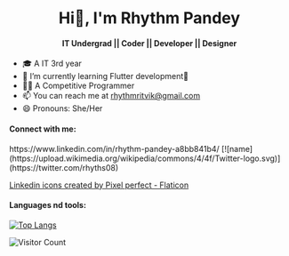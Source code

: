 # <h1 align="center"> Hi👋, I'm Rhythm Pandey </h1>
<h4 align="center"> IT Undergrad || Coder || Developer || Designer </h4>


- 🎓 A IT 3rd year
- 🌱 I’m currently learning Flutter development💙
- 👩‍💻 A Competitive Programmer
- 📫 You can reach me at rhythmritvik@gmail.com
- 😄 Pronouns: She/Her

<h4> Connect with me: </h4>
 https://www.linkedin.com/in/rhythm-pandey-a8bb841b4/
[![name](https://upload.wikimedia.org/wikipedia/commons/4/4f/Twitter-logo.svg)](https://twitter.com/rhyths08)

<a href="https://www.flaticon.com/free-icons/linkedin" title="linkedin icons">Linkedin icons created by Pixel perfect - Flaticon</a>

<h4> Languages nd tools:  </h4>

[![Top Langs](https://github-readme-stats.vercel.app/api/top-langs/?username=rhyths08&layout=compact)](https://github.com/rhyths08)

![Visitor Count](https://profile-counter.glitch.me/rhyths08/count.svg)

<!--
**rhyths08/rhyths08** is a ✨ _special_ ✨ repository because its `README.md` (this file) appears on your GitHub profile.

Here are some ideas to get you started:

- 🔭 I’m currently working on ...
- 🌱 I’m currently learning ...
- 👯 I’m looking to collaborate on ...
- 🤔 I’m looking for help with ...
- 💬 Ask me about ...
- 📫 How to reach me: ...
- 😄 Pronouns: ...
- ⚡ Fun fact: ...
-->

